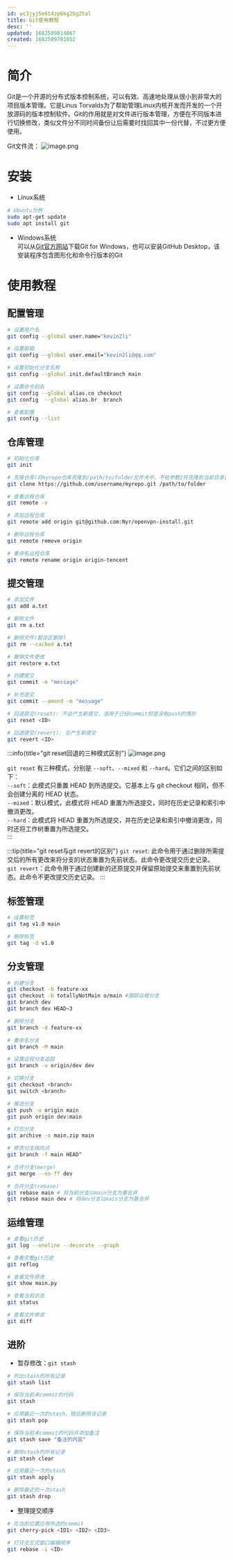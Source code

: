 ```yaml
---
id: wc3jyj5e6t4zp0kg2bg2tal
title: Git使用教程
desc: ''
updated: 1682509814067
created: 1682509781052
---
```


# 简介
Git是一个开源的分布式版本控制系统，可以有效、高速地处理从很小到非常大的项目版本管理。它是Linus Torvalds为了帮助管理Linux内核开发而开发的一个开放源码的版本控制软件。Git的作用就是对文件进行版本管理，方便在不同版本进行切换修改，类似文件分不同时间备份让后需要时找回其中一份代替，不过更方便使用。

Git文件流：
![image.png](https://blog.kevin2li.top/static/img/5ca15d0a60362cb3f0ad630d0615d394.image.png)


<!-- more -->

# 安装
- Linux系统  
```bash
# Ubuntu为例
sudo apt-get update 
sudo apt install git
```

- Windows系统  
可以从[Git官方网站](https://git-scm.com/)下载Git for Windows，也可以安装GitHub Desktop，该安装程序包含图形化和命令行版本的Git

# 使用教程
## 配置管理
```bash
# 设置用户名
git config --global user.name="kevin2li"

# 设置邮箱
git config --global user.email="kevin2li@qq.com"

# 设置初始化分支名称
git config --global init.defaultBranch main

# 设置命令别名
git config --global alias.co checkout
git config  --global alias.br  branch

# 查看配置
git config --list
```

## 仓库管理
```bash
# 初始化仓库
git init

# 克隆仓库(将myrepo仓库克隆到/path/to/folder文件夹中，不给参数2将克隆到当前目录)
git clone https://github.com/username/myrepo.git /path/to/folder

# 查看远程仓库
git remote -v

# 添加远程仓库
git remote add origin git@github.com:Nyr/openvpn-install.git

# 删除远程仓库
git remote remove origin

# 重命名远程仓库
git remote rename origin origin-tencent
```

## 提交管理
```bash
# 添加文件
git add a.txt

# 删除文件
git rm a.txt

# 删除文件(暂存区删除)
git rm --cached a.txt

# 撤销文件更改
git restore a.txt

# 创建提交
git commit -m "message" 

# 补充提交
git commit --amend -m "message"

# 回退提交(reset): 不会产生新提交，适用于已经commit但是没有push的情形
git reset <ID>

# 回退提交(revert): 会产生新提交
git revert <ID>

```

:::info{title="git reset回退的三种模式区别"}
![image.png](https://blog.kevin2li.top/static/img/a4c1e10cc0f0ecc5fbdb1e8d69136988.image.png)

`git reset` 有三种模式，分别是 `--soft`、`--mixed` 和 `--hard`。它们之间的区别如下：  
`--soft`：此模式只重置 HEAD 到所选提交。它基本上与 git checkout 相同，但不会创建分离的 HEAD 状态。  
`--mixed`：默认模式，此模式将 HEAD 重置为所选提交，同时在历史记录和索引中撤消更改。  
`--hard`：此模式将 HEAD 重置为所选提交，并在历史记录和索引中撤消更改，同时还将工作树重置为所选提交。  
:::

:::tip{title="git reset与git revert的区别"}
`git reset`: 此命令用于通过删除所需提交后的所有更改来将分支的状态重置为先前状态。此命令更改提交历史记录。  
`git revert`：此命令用于通过创建新的还原提交并保留原始提交来重置到先前状态。此命令不更改提交历史记录。
:::

## 标签管理
```bash
# 设置标签
git tag v1.0 main

# 删除标签
git tag -d v1.0
```

## 分支管理
```bash
# 创建分支
git checkout -b feature-xx
git checkout -b totallyNotMain o/main #跟踪远程分支
git branch dev
git branch dev HEAD~3

# 删除分支
git branch -d feature-xx

# 重命名分支
git branch -M main

# 设置远程分支追踪
git branch -u origin/dev dev

# 切换分支
git checkout <branch>
git switch <branch>

# 推送分支
git push -u origin main
git push origin dev:main

# 打包分支
git archive -o main.zip main

# 修改分支指向点
git branch -f main HEAD^

# 合并分支(merge)
git merge --no-ff dev

# 合并分支(rebase)
git rebase main # 将当前分支以main分支为基合并
git rebase main dev # 将dev分支以main分支为基合并

```

## 运维管理
```bash
# 查看git历史
git log --oneline --decorate --graph

# 查看完整git历史
git reflog

# 查看文件修改
git show main.py

# 查看当前状态
git status

# 查看文件修改
git diff

```

## 进阶
- 暂存修改：`git stash`
```bash
# 列出stash的所有记录
git stash list

# 保存当前未commit的代码
git stash

# 应用最近一次的stash，随后删除该记录
git stash pop

# 保存当前未commit的代码并添加备注
git stash save "备注的内容"

# 删除stash的所有记录
git stash clear

# 应用最近一次的stash
git stash apply

# 删除最近的一次stash
git stash drop
```

- 整理提交顺序
```bash
# 在当前位置应用所选的commit
git cherry-pick <ID1> <ID2> <ID3>

# 打开交互式窗口编辑顺序
git rebase -i <ID>
```
